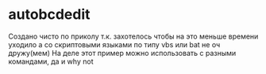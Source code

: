 # autobcdedit
Создано чисто по приколу т.к. захотелось чтобы на это меньше времени уходило а со скриптовыми языками по типу vbs или bat не оч дружу(мем)
На деле этот пример можно использовать с разными командами, да и why not
